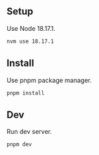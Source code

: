 ## Setup

Use Node 18.17.1.

```bash
nvm use 18.17.1
```

## Install

Use pnpm package manager.

```bash
pnpm install
```

## Dev

Run dev server.

```bash
pnpm dev
```
